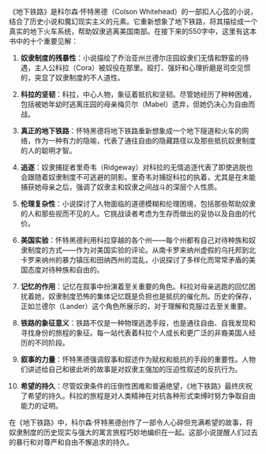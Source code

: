 《地下铁路》是科尔森·怀特黑德（Colson Whitehead）的一部扣人心弦的小说，结合了历史小说和魔幻现实主义的元素。它重新想象了地下铁路，将其描绘成一个真实的地下火车系统，帮助奴隶逃离美国南部。在接下来的550字中，这里有这本书中的十个重要见解：

1. **奴隶制度的残暴性**：小说描绘了乔治亚州兰德尔庄园奴隶们无情和野蛮的待遇，主人公科拉（Cora）被奴役在那里。殴打、强奸和心理折磨是司空见惯的，突显了奴隶制度的不人道性。

2. **科拉的坚韧**：科拉，中心人物，象征着抵抗和坚韧。尽管她经历了种种困难，包括被她年幼时逃离庄园的母亲梅贝尔（Mabel）遗弃，但她仍决心为自由而战。

3. **真正的地下铁路**：怀特黑德将地下铁路重新想象成一个地下隧道和火车的网络，作为一种有力的隐喻，代表了通往自由的隐藏路径以及那些抵抗奴隶制度的人的聪明才智。

4. **追逐**：奴隶捕捉者里奇韦（Ridgeway）对科拉的无情追逐代表了即使逃脱也会跟随着奴隶制度不可逃避的阴影。里奇韦对捕捉科拉的执着，尤其是在未能捕获她母亲之后，强调了奴隶主和奴隶之间战斗的深层个人性质。

5. **伦理复杂性**：小说探讨了人物面临的道德模糊和伦理困境，包括那些帮助奴隶的人和那些视而不见的人。它挑战读者考虑为生存而做出的妥协以及自由的代价。

6. **美国实验**：怀特黑德利用科拉穿越的各个州——每个州都有自己对待种族和奴隶制度的方式——作为对美国实验的评论。从南卡罗来纳州虚假的乌托邦到北卡罗来纳州的暴力镇压和田纳西州的混乱，小说探讨了多样化而常常矛盾的美国态度对待种族和自由的。

7. **记忆的作用**：记忆在叙事中扮演着至关重要的角色。科拉对母亲逃跑的回忆困扰着她，奴隶制度恐怖的集体记忆既是负担也是抵抗的催化剂。历史的保存，正如兰德尔（Lander）这个角色所展示的，对于理解和克服过去至关重要。

8. **铁路的象征意义**：铁路不仅是一种物理逃逸手段，也是通往自由、自我发现和寻找身份的旅程的象征。每一站代表着科拉个人成长和更广泛的非裔美国人经历的不同阶段。

9. **叙事的力量**：怀特黑德强调叙事和叙述作为赋权和抵抗的手段的重要性。人物们讲述给自己和彼此听的故事是对奴隶主强加的压迫性叙述的反抗行为。

10. **希望的持久**：尽管奴隶条件的压倒性困难和普遍绝望，《地下铁路》最终庆祝了希望的持久。科拉的旅程是对人类精神在对抗各种形式束缚时努力争取自由能力的证明。

在《地下铁路》中，科尔森·怀特黑德创作了一部令人心碎但充满希望的故事，将奴隶制度的历史现实与强大的寓言旅程巧妙地编织在一起。这部小说提醒人们过去的暴行和对尊严和自由不懈追求的持久。
